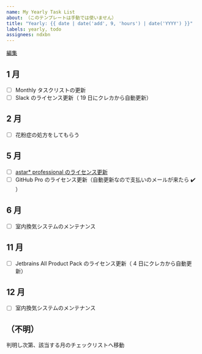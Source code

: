 ```yaml
---
name: My Yearly Task List
about: （このテンプレートは手動では使いません）
title: "Yearly: {{ date | date('add', 9, 'hours') | date('YYYY') }}"
labels: yearly, todo
assignees: ndxbn
---
```

[編集](https://github.com/ndxbn/ndxbn/edit/master/.github/ISSUE_TEMPLATE/zz38-yearly-todo.md)

## 1 月

- [ ] Monthly タスクリストの更新
- [ ] Slack のライセンス更新（ 19 日にクレカから自動更新）

## 2 月

- [ ] 花粉症の処方をしてもらう

## 5 月

- [ ] [astar* professional のライセンス更新](https://astah.change-vision.com/ja/faq/faq-license/pro-renew.html)
- [ ] GitHub Pro のライセンス更新（自動更新なので支払いのメールが来たら ✔️ ）

## 6 月

- [ ] 室内換気システムのメンテナンス

## 11 月

- [ ] Jetbrains All Product Pack のライセンス更新（ 4 日にクレカから自動更新）

## 12 月

- [ ] 室内換気システムのメンテナンス

## （不明）

判明し次第、該当する月のチェックリストへ移動
